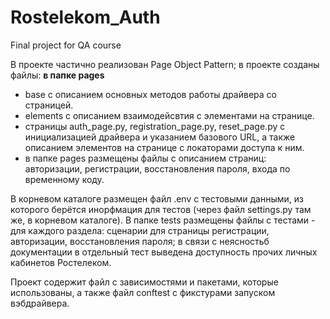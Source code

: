 # Rostelekom_Auth
Final project for QA course

В проекте частично реализован Page Object Pattern; в проекте созданы файлы:
__в папке pages__
* base с описанием основных методов работы драйвера со страницей.
* elements с описанием взаимодейсвтия с элементами на странице.
* страницы auth_page.py, registration_page.py, reset_page.py c инициализацией драйвера и указанием базового URL, а также описанием элементов на странице с локаторами доступа к ним.
* в папке pages размещены файлы с описанием страниц: авторизации, регистрации, восстановления пароля, входа по временному коду.

В корневом каталоге размещен файл .env  с тестовыми данными, из которого берётся инорфмация для тестов (через файл settings.py там же, в корневом каталоге).
В папке tests размещены файлы с тестами - для каждого раздела: сценарии для страницы регистрации, авторизации, восстановления пароля; в связи с неясностьб документации в отдельный тест выведена доступность прочих личных кабинетов Ростелеком.

Проект содержит файл с зависимостями и пакетами, которые использованы, а также файл conftest с фикстурами запуском вэбдрайвера.
